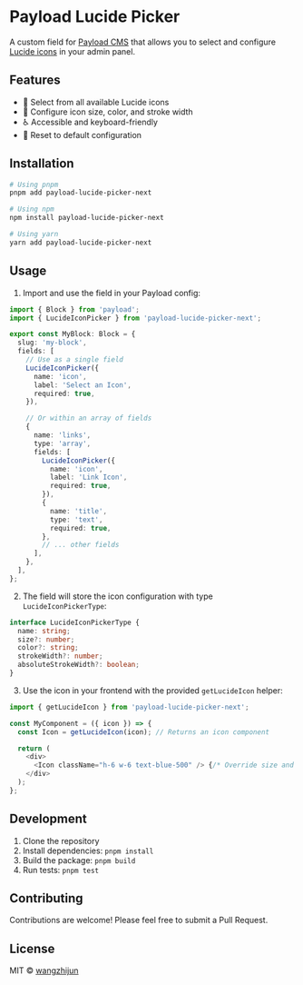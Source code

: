 # Payload Lucide Picker

A custom field for [Payload CMS](https://payloadcms.com/) that allows you to select and configure [Lucide icons](https://lucide.dev/) in your admin panel.

## Features

- 🎨 Select from all available Lucide icons
- 🎯 Configure icon size, color, and stroke width
- ♿ Accessible and keyboard-friendly
- 🔄 Reset to default configuration

## Installation

```bash
# Using pnpm
pnpm add payload-lucide-picker-next

# Using npm
npm install payload-lucide-picker-next

# Using yarn
yarn add payload-lucide-picker-next
```

## Usage

1. Import and use the field in your Payload config:

```typescript
import { Block } from 'payload';
import { LucideIconPicker } from 'payload-lucide-picker-next';

export const MyBlock: Block = {
  slug: 'my-block',
  fields: [
    // Use as a single field
    LucideIconPicker({
      name: 'icon',
      label: 'Select an Icon',
      required: true,
    }),

    // Or within an array of fields
    {
      name: 'links',
      type: 'array',
      fields: [
        LucideIconPicker({
          name: 'icon',
          label: 'Link Icon',
          required: true,
        }),
        {
          name: 'title',
          type: 'text',
          required: true,
        },
        // ... other fields
      ],
    },
  ],
};
```

2. The field will store the icon configuration with type `LucideIconPickerType`:

```typescript
interface LucideIconPickerType {
  name: string;
  size?: number;
  color?: string;
  strokeWidth?: number;
  absoluteStrokeWidth?: boolean;
}
```

3. Use the icon in your frontend with the provided `getLucideIcon` helper:

```typescript
import { getLucideIcon } from 'payload-lucide-picker-next';

const MyComponent = ({ icon }) => {
  const Icon = getLucideIcon(icon); // Returns an icon component

  return (
    <div>
      <Icon className="h-6 w-6 text-blue-500" /> {/* Override size and color with Tailwind classes */}
    </div>
  );
};
```

## Development

1. Clone the repository
2. Install dependencies: `pnpm install`
3. Build the package: `pnpm build`
4. Run tests: `pnpm test`

## Contributing

Contributions are welcome! Please feel free to submit a Pull Request.

## License

MIT © [wangzhijun](https://github.com/wangzhijun)
